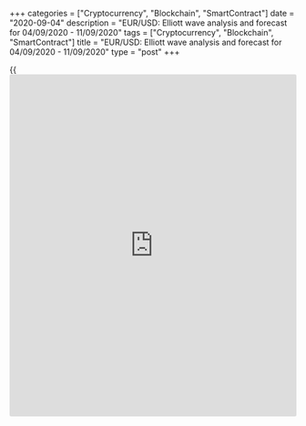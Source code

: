 +++
categories = ["Cryptocurrency", "Blockchain", "SmartContract"]
date = "2020-09-04"
description = "EUR/USD: Elliott wave analysis and forecast for 04/09/2020 - 11/09/2020"
tags = ["Cryptocurrency", "Blockchain", "SmartContract"]
title = "EUR/USD: Elliott wave analysis and forecast for 04/09/2020 - 11/09/2020"
type = "post"
+++

{{<iframe id="large-banner" src="https://www.bounty.group/#slide=28.0" width="100%" height="600" scrolling="no" style="border: 0px solid rgb(216, 221, 230); border-radius: 3px;">}}

September 4, 2020

September 4, 2020

EUR/USD: Elliott wave analysis and forecast for 04/09/2020 –
11/09/2020Alex Geuta

 **Main scenario:** consider long positions from corrections above the
level of 1.1760 with a target of 1.2100 – 1.2200.

 **Alternative scenario:** breakout and consolidation below the level of
1.1760 will allow the pair to continue declining to the levels of 1.1642
– 1.1472.

## [EUR/USD][1] remains likely to grow. Estimated pivot point is at a
level of 1.1760.

 **Analysis:** A descending correction of larger degree presumably
finished developing on the [daily](https://www.fintecher.org/2020/03/03/forex-trading-daily-strategy/) time frame in the form of wave (2), and
the third wave (3) started developing. On the H4 time frame, the first
counter-trend wave 1 of (3) is forming as an impulse, with a local
correction presumably formed inside as the fourth wave iv of 1.
Apparently, the fifth wave v of 1 started developing on the H1 time
frame, with a corrective wave (ii) of v formed inside. If the
presumption is correct, the pair will continue to rise to the levels
1.2100 – 1.2200. The level of 1.1760 is critical in this scenario. Its
breakout will allow the pair to continue falling to the levels of 1.1642
– 1.1472 in wave iv of 1.

![LiteForex: EUR/USD: Elliott wave analysis and forecast for 04/09/2020
– 11/09/2020][2]

* * *

![LiteForex: EUR/USD: Elliott wave analysis and forecast for 04/09/2020
– 11/09/2020][3]

* * *

![LiteForex: EUR/USD: Elliott wave analysis and forecast for 04/09/2020
– 11/09/2020][4]

* * *

P.S. Did you like my article? Share it in social networks: it will be
the best “thank you" :)

Ask me questions and comment below. I’ll be glad to answer your
questions and give necessary explanations.

 **Useful links:**

  * I recommend trying to trade with a reliable broker [here][5]. The system allows you to trade by yourself or copy successful traders from all across the globe.
  * Use my promo-code BLOG for getting deposit bonus 50% on LiteForex platform. Just enter this code in the appropriate field while [depositing][6] your trading account.
  * Telegram channel with high-quality analytics, Forex reviews, training articles, and other useful things for traders <t.me/liteforex>

## Price chart of EURUSD in real time mode

![EUR/USD: Elliott wave analysis and forecast for 04/09/2020 –
11/09/2020][7]

The content of this article reflects the author’s opinion and does not
necessarily reflect the official position of LiteForex. The material
published on this page is provided for informational purposes only and
should not be considered as the provision of investment advice for the
purposes of Directive 2004/39/EC.

Rate this article:

{{value}}

( {{count}} {{title}} )

   1. my.lite.forex/trading/chart?symbol=EURUSD
   2. cdn.liteforex.com/cache/uploads/blog_post/wave-analisys/04-09-2020/EURUSDH1.png?w=30&s=afa1a1f2617db4696ef4bfab8820f097
   3. cdn.liteforex.com/cache/uploads/blog_post/wave-analisys/04-09-2020/EURUSDH4.png?w=30&s=bd0278e9c5594e542d056ce9200ae1b3
   4. cdn.liteforex.com/cache/uploads/blog_post/wave-analisys/04-09-2020/EURUSDDaily.png?w=30&s=d1c7df9424eb258dcf4438c0f0ec2db3
   5. my.liteforex.com/?category=analysts-opinions&slug=eurusd-elliott-wave-analysis-and-forecast-for-04092020-11092020&openPopup=%2Fregistration%2Fpopup&utm_source=blog&utm_medium=article&utm_campaign=bonus
   6. my.liteforex.com/deposit/?category=analysts-opinions&slug=eurusd-elliott-wave-analysis-and-forecast-for-04092020-11092020&promo_code=BLOG&utm_source=blog&utm_medium=article&utm_campaign=bonus
   7. cdn.liteforex.com/cache/uploads/blog_post/wave-analisys/Previews-elliot-waves/eurusd-elliott-wave-analysis-liteforex-blog-preview.jpg?q=75&w=1000&s=b202050ed0fbd5cbac195a74fd2a8075